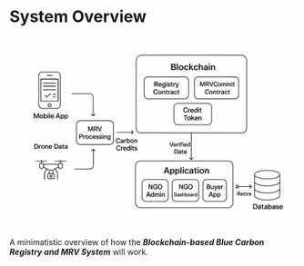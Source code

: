 # System Overview

![System Overview](System%20Overview.png)

A minimatistic overview of how the ***Blockchain-based Blue Carbon Registry and MRV System*** will work.

